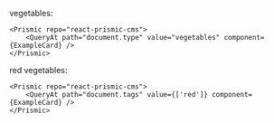 vegetables:

    <Prismic repo="react-prismic-cms">
        <QueryAt path="document.type" value="vegetables" component={ExampleCard} />
    </Prismic>

red vegetables:

    <Prismic repo="react-prismic-cms">
        <QueryAt path="document.tags" value={['red']} component={ExampleCard} />
    </Prismic>
